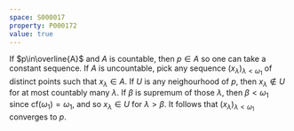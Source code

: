 ```yaml
---
space: S000017
property: P000172
value: true
---
```


If $p\in\overline{A}$ and $A$ is countable, then $p\in A$ so one can take a constant sequence. If $A$ is uncountable, pick any sequence $(x_\lambda)_{\lambda < \omega_1}$ of distinct points such that $x_\lambda\in A$. If $U$ is any neighourhood of $p$, then $x_\lambda\notin U$ for at most countably many $\lambda$. If $\beta$ is supremum of those $\lambda$, then $\beta < \omega_1$ since $\text{cf}(\omega_1) = \omega_1$, and so $x_\lambda\in U$ for $\lambda > \beta$. It follows that $(x_\lambda)_{\lambda < \omega_1}$ converges to $p$.
